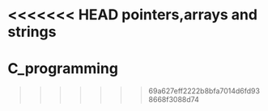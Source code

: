 <<<<<<< HEAD
pointers,arrays and strings
=======
# C_programming
>>>>>>> 69a627eff2222b8bfa7014d6fd938668f3088d74
